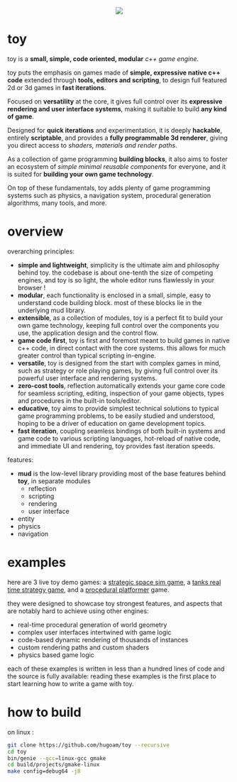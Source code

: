 <p align="center"><img src="https://github.com/hugoam/toy/blob/master/media/toyengine.png" /></p>

# toy
toy is a **small, simple, code oriented, modular** *c++ game engine*.  

toy puts the emphasis on games made of **simple, expressive native c++ code** extended through **tools, editors and scripting**, to design full featured 2d or 3d games in **fast iterations**.

Focused on **versatility** at the core, it gives full control over its **expressive rendering and user interface systems**, making it suitable to build **any kind of game**.

Designed for **quick iterations** and experimentation, it is deeply **hackable**, entirely **scriptable**, and provides a **fully programmable 3d renderer**, giving you direct access to *shaders, materials and render paths*.

As a collection of game programming **building blocks**, it also aims to foster an ecosystem of *simple minimal reusable components* for everyone, and it is suited for **building your own game technology**.

On top of these fundamentals, toy adds plenty of game programming systems such as physics, a navigation system, procedural generation algorithms, many tools, and more.

# overview
overarching principles:
- **simple and lightweight**, simplicity is the ultimate aim and philosophy behind toy. the codebase is about one-tenth the size of competing engines, and toy is so light, the whole editor runs flawlessly in your browser !
- **modular**, each functionality is enclosed in a small, simple, easy to understand code building block. most of these blocks lie in the underlying mud library.
- **extensible**, as a collection of modules, toy is a perfect fit to build your own game technology, keeping full control over the components you use, the application design and the control flow.
- **game code first**, toy is first and foremost meant to build games in native c++ code, in direct contact with the core systems. this allows for much greater control than typical scripting in-engine.
- **versatile**, toy is designed from the start with complex games in mind, such as strategy or role playing games, by giving full control over its powerful user interface and rendering systems.
- **zero-cost tools**, reflection automatically extends your game core code for seamless scripting, editing, inspection of your game objects, types and procedures in the built-in tools/editor.
- **educative**, toy aims to provide simplest technical solutions to typical game programming problems, to be easily studied and understood, hoping to be a driver of education on game development topics.
- **fast iteration**, coupling seamless bindings of both built-in systems and game code to various scripting languages, hot-reload of native code, and immediate UI and rendering, toy provides fast iteration speeds.

features:
- **mud** is the low-level library providing most of the base features behind **toy**, in separate modules
  - reflection
  - scripting
  - rendering
  - user interface
- entity
- physics
- navigation

# examples
here are 3 live toy demo games: a [strategic space sim game](), a [tanks real time strategy game](), and a [procedural platformer]() game.

they were designed to showcase toy strongest features, and aspects that are notably hard to achieve using other engines:
- real-time procedural generation of world geometry
- complex user interfaces intertwined with game logic
- code-based dynamic rendering of thousands of instances
- custom rendering paths and custom shaders
- physics based game logic

each of these examples is written in less than a hundred lines of code and the source is fully available: reading these examples is the first place to start learning how to write a game with toy.

# how to build

on linux :

```bash
git clone https://github.com/hugoam/toy --recursive
cd toy
bin/genie --gcc=linux-gcc gmake
cd build/projects/gmake-linux
make config=debug64 -j8
```
